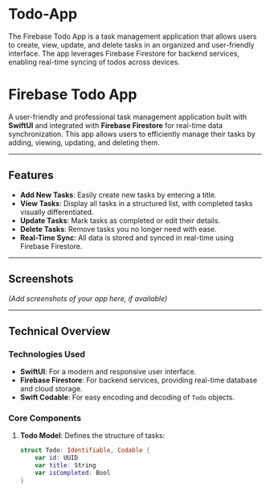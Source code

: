 # Todo-App
The Firebase Todo App is a task management application that allows users to create, view, update, and delete tasks in an organized and user-friendly interface. The app leverages Firebase Firestore for backend services, enabling real-time syncing of todos across devices. 

# Firebase Todo App

A user-friendly and professional task management application built with **SwiftUI** and integrated with **Firebase Firestore** for real-time data synchronization. This app allows users to efficiently manage their tasks by adding, viewing, updating, and deleting them.

---

## Features

- **Add New Tasks**: Easily create new tasks by entering a title.
- **View Tasks**: Display all tasks in a structured list, with completed tasks visually differentiated.
- **Update Tasks**: Mark tasks as completed or edit their details.
- **Delete Tasks**: Remove tasks you no longer need with ease.
- **Real-Time Sync**: All data is stored and synced in real-time using Firebase Firestore.

---

## Screenshots

*(Add screenshots of your app here, if available)*

---

## Technical Overview

### Technologies Used
- **SwiftUI**: For a modern and responsive user interface.
- **Firebase Firestore**: For backend services, providing real-time database and cloud storage.
- **Swift Codable**: For easy encoding and decoding of `Todo` objects.

### Core Components
1. **Todo Model**: Defines the structure of tasks:
   ```swift
   struct Todo: Identifiable, Codable {
       var id: UUID
       var title: String
       var isCompleted: Bool
   }
